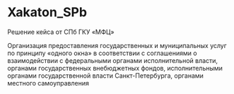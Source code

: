 # Xakaton_SPb
Решение кейса от СПб ГКУ «МФЦ»

Организация предоставления государственных и
муниципальных услуг по принципу «одного окна» в
соответствии с соглашениями о взаимодействии с
федеральными органами исполнительной власти,
органами государственных внебюджетных
фондов, исполнительными органами
государственной власти Санкт-Петербурга,
органами местного самоуправления
